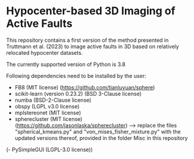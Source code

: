 # Hypocenter-based 3D Imaging of Active Faults

This repository contains a first version of the method presented in Truttmann et al. (2023) to image active faults in 3D based on relatively relocated hypocenter datasets.

The currently supported version of Python is 3.8

Following dependencies need to be installed by the user:
- FB8 (MIT license) (https://github.com/tianluyuan/sphere)
- scikit-learn (version 0.23.2) (BSD 3-Clause license)
- numba (BSD-2-Clause license)
- obspy (LGPL v3.0 license)
- mplstereonet (MIT license)
- spherecluster (MIT license) (https://github.com/jasonlaska/spherecluster)
    --> replace the files "spherical_kmeans.py" and "von_mises_fisher_mixture.py" with the updated versions thereof, provided in the folder Misc in this repository

(- PySimpleGUI (LGPL-3.0 license))
